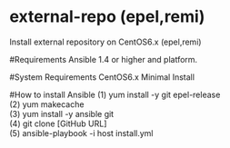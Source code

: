# external-repo (epel,remi)
Install external repository on CentOS6.x (epel,remi)

#Requirements
Ansible 1.4 or higher and platform.

#System Requirements
CentOS6.x Minimal Install

#How to install Ansible
 (1) yum install -y git epel-release<br>
 (2) yum makecache<br>
 (3) yum install -y ansible git<br>
 (4) git clone [GitHub URL]<br>
 (5) ansible-playbook -i host install.yml
